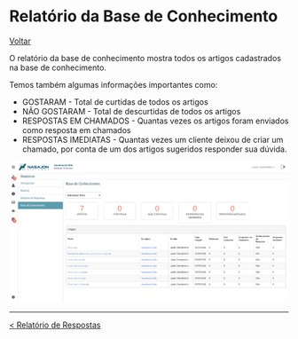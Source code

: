 # Relatório da Base de Conhecimento
[Voltar](../../../../README.md)

O relatório da base de conhecimento mostra todos os artigos cadastrados na base de conhecimento. 

Temos também algumas informações importantes como:

* GOSTARAM - Total de curtidas de todos os artigos
* NÃO GOSTARAM - Total de descurtidas de todos os artigos
* RESPOSTAS EM CHAMADOS - Quantas vezes os artigos foram enviados como resposta em chamados
* RESPOSTAS IMEDIATAS - Quantas vezes um cliente deixou de criar um chamado, por conta de um dos artigos sugeridos responder sua dúvida.

![](./img/baseconhecimento.png)

------------

[< Relatório de Respostas](resposta.md)